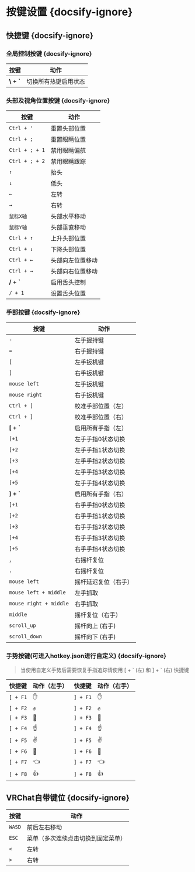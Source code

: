 # 按键设置 {docsify-ignore}
## 快捷键 {docsify-ignore}
### 全局控制按键 {docsify-ignore}
| **按键**         | **动作**                      |
|------------------|---------------------------------|
| __\\ + `__       | 切换所有热键启用状态           |

### 头部及视角位置按键 {docsify-ignore}
| **按键**           | **动作**                      |
|--------------------|---------------------------------|
| `Ctrl + '`         | 重置头部位置                   |
| `Ctrl + ;`         | 重置眼睛位置                   |
| `Ctrl + ; + 1`     | 禁用眼睛偏航                   |
| `Ctrl + ; + 2`     | 禁用眼睛跟踪                   |
| `↑`                | 抬头                           |
| `↓`                | 低头                           |
| `←`                | 左转                           |
| `→`                | 右转                           |
| `鼠标X轴`          | 头部水平移动                   |
| `鼠标Y轴`          | 头部垂直移动                   |
| `Ctrl + ↑`         | 上升头部位置                   |
| `Ctrl + ↓`         | 下降头部位置                   |
| `Ctrl + ←`         | 头部向左位置移动               |
| `Ctrl + →`         | 头部向右位置移动               |
| __/ + `__          | 启用舌头控制                   |
| `/ + 1`            | 设置舌头位置                   |

### 手部按键 {docsify-ignore}
| **按键**               | **动作**                      |
|------------------------|---------------------------------|
| `-`                    | 左手握持键                     |
| `=`                    | 右手握持键                     |
| `[`                    | 左手扳机键                     |
| `]`                    | 右手扳机键                     |
| `mouse left`           | 左手扳机键                     |
| `mouse right`          | 右手扳机键                     |
| `Ctrl + [`             | 校准手部位置（左）             |
| `Ctrl + ]`             | 校准手部位置（右）             |
| __[ + `__              | 启用所有手指（左）             |
| `[+1`                  | 左手手指0状态切换              |
| `[+2`                  | 左手手指1状态切换              |
| `[+3`                  | 左手手指2状态切换              |
| `[+4`                  | 左手手指3状态切换              |
| `[+5`                  | 左手手指4状态切换              |
| __] + `__              | 启用所有手指（右）             |
| `]+1`                  | 右手手指0状态切换              |
| `]+2`                  | 右手手指1状态切换              |
| `]+3`                  | 右手手指2状态切换              |
| `]+4`                  | 右手手指3状态切换              |
| `]+5`                  | 右手手指4状态切换              |
| `，`                   | 右摇杆复位                     |
| `.`                    | 右摇杆复位                     |
| `mouse left`           | 摇杆延迟复位（右手）           |
| `mouse left + middle`  | 左手抓取                       |
| `mouse right + middle` | 右手抓取                       |
| `middle`               | 摇杆复位（右手）               |
| `scroll_up`             | 摇杆向上 (右手)                |
| `scroll_down`           | 摇杆向下 (右手)                |

### 手势按键(可进入hotkey.json进行自定义) {docsify-ignore}
> 当使用自定义手势后需要恢复手指追踪请使用 [ + \` (左) 和 ] + \` (右) 快捷键

| **快捷键**     | **动作（左手）** | **快捷键**     | **动作（右手）** |
|----------------|------------------|----------------|------------------|
| `[ + F1`       | ✋                | `] + F1`       | ✋                |
| `[ + F2`       | ✊                | `] + F2`       | ✊                |
| `[ + F3`       | 🖕                | `] + F3`       | 🖕                |
| `[ + F4`       | ☝️                | `] + F4`       | ☝️                |
| `[ + F5`       | ✌️                | `] + F5`       | ✌️                |
| `[ + F6`       | 🤘                | `] + F6`       | 🤘                |
| `[ + F7`       | 👈                | `] + F7`       | 👈                |
| `[ + F8`       | 👍                | `] + F8`       | 👍                |

## VRChat自带键位 {docsify-ignore}
| **按键**        | **动作**                         |
|-----------------|---------------------------------|
| `WASD`          | 前后左右移动                     |
| `ESC`           | 菜单（多次连续点击切换到固定菜单） |
| `<`             | 左转                            |
| `>`             | 右转                            |